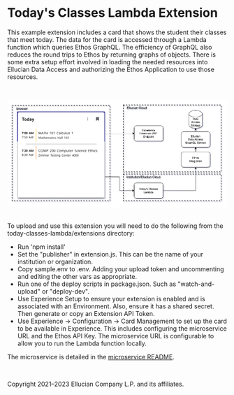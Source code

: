 # Today's Classes Lambda Extension
This example extension includes a card that shows the student their classes that meet today. The data for the card is accessed through a Lambda function which queries Ethos GraphQL. The efficiency of GraphQL also reduces the round trips to Ethos by returning graphs of objects. There is some extra setup effort involved in loading the needed resources into Ellucian Data Access and authorizing the Ethos Application to use those resources.

<br/>

![](../docs/images/Todays-Classes-Lambda.png)

<br/>
To upload and use this extension you will need to do the following from the today-classes-lambda/extensions directory:

* Run 'npm install'
* Set the "publisher" in extension.js. This can be the name of your institution or organization.
* Copy sample.env to .env. Adding your upload token and uncommenting and editing the other vars as appropriate.
* Run one of the deploy scripts in package.json. Such as "watch-and-upload" or "deploy-dev".
* Use Experience Setup to ensure your extension is enabled and is associated with an Environment. Also, ensure it has a shared secret. Then generate or copy an Extension API Token.
* Use Experience -> Configuration -> Card Management to set up the card to be available in Experience. This includes configuring the microservice URL and the Ethos API Key. The microservice URL is configurable to allow you to run the Lambda function locally.

The microservice is detailed in the [microservice README](../microservice/README.md).

<br/>

Copyright 2021–2023 Ellucian Company L.P. and its affiliates.
